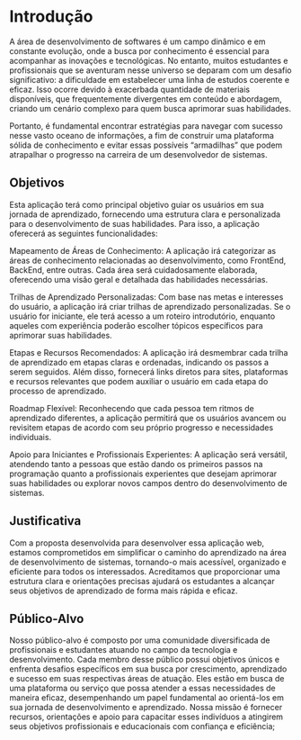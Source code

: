 # Introdução

A área de desenvolvimento de softwares é um campo dinâmico e em constante evolução, onde a busca por conhecimento é essencial para acompanhar as inovações e tecnológicas. No entanto, muitos estudantes e profissionais que se aventuram nesse universo se deparam com um desafio significativo: a dificuldade em estabelecer uma linha de estudos coerente e eficaz. Isso ocorre devido à exacerbada quantidade de materiais disponíveis, que frequentemente divergentes em conteúdo e abordagem, criando um cenário complexo para quem busca aprimorar suas habilidades.

Portanto, é fundamental encontrar estratégias para navegar com sucesso nesse vasto oceano de informações, a fim de construir uma plataforma sólida de conhecimento e evitar essas possíveis “armadilhas” que podem atrapalhar o progresso na carreira de um desenvolvedor de sistemas.



## Objetivos

Esta aplicação terá como principal objetivo guiar os usuários em sua jornada de aprendizado, fornecendo uma estrutura clara e personalizada para o desenvolvimento de suas habilidades. Para isso, a aplicação oferecerá as seguintes funcionalidades:

Mapeamento de Áreas de Conhecimento: A aplicação irá categorizar as áreas de conhecimento relacionadas ao desenvolvimento, como FrontEnd, BackEnd, entre outras. Cada área será cuidadosamente elaborada, oferecendo uma visão geral e detalhada das habilidades necessárias.

Trilhas de Aprendizado Personalizadas: Com base nas metas e interesses do usuário, a aplicação irá criar trilhas de aprendizado personalizadas. Se o usuário for iniciante, ele terá acesso a um roteiro introdutório, enquanto aqueles com experiência poderão escolher tópicos específicos para aprimorar suas habilidades.

Etapas e Recursos Recomendados: A aplicação irá desmembrar cada trilha de aprendizado em etapas claras e ordenadas, indicando os passos a serem seguidos. Além disso, fornecerá links diretos para sites, plataformas e recursos relevantes que podem auxiliar o usuário em cada etapa do processo de aprendizado.

Roadmap Flexível: Reconhecendo que cada pessoa tem ritmos de aprendizado diferentes, a aplicação permitirá que os usuários avancem ou revisitem etapas de acordo com seu próprio progresso e necessidades individuais.

Apoio para Iniciantes e Profissionais Experientes: A aplicação será versátil, atendendo tanto a pessoas que estão dando os primeiros passos na programação quanto a profissionais experientes que desejam aprimorar suas habilidades ou explorar novos campos dentro do desenvolvimento de sistemas.


## Justificativa

Com a proposta desenvolvida para desenvolver essa aplicação web, estamos comprometidos em simplificar o caminho do aprendizado na área de desenvolvimento de sistemas, tornando-o mais acessível, organizado e eficiente para todos os interessados. 
Acreditamos que proporcionar uma estrutura clara e orientações precisas ajudará os estudantes a alcançar seus objetivos de aprendizado de forma mais rápida e eficaz.

## Público-Alvo

Nosso público-alvo é composto por uma comunidade diversificada de profissionais e estudantes atuando no campo da tecnologia e desenvolvimento. Cada membro desse público possui objetivos únicos e enfrenta desafios específicos em sua busca por crescimento, aprendizado e sucesso em suas respectivas áreas de atuação. 
Eles estão em busca de uma plataforma ou serviço que possa atender a essas necessidades de maneira eficaz, desempenhando um papel fundamental ao orientá-los em sua jornada de desenvolvimento e aprendizado. Nossa missão é fornecer recursos, orientações e apoio para capacitar esses indivíduos a atingirem seus objetivos profissionais e educacionais com confiança e eficiência;

